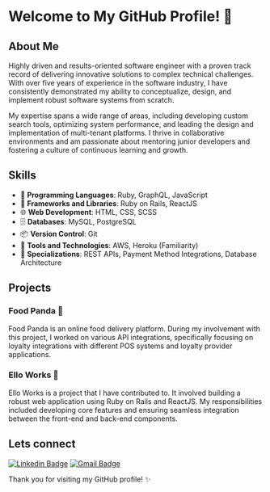 # Welcome to My GitHub Profile! 👋

## About Me

Highly driven and results-oriented software engineer with a proven track record of delivering innovative solutions to complex technical challenges. With over five years of experience in the software industry, I have consistently demonstrated my ability to conceptualize, design, and implement robust software systems from scratch.

My expertise spans a wide range of areas, including developing custom search tools, optimizing system performance, and leading the design and implementation of multi-tenant platforms. I thrive in collaborative environments and am passionate about mentoring junior developers and fostering a culture of continuous learning and growth.

## Skills

- 💎 **Programming Languages**: Ruby, GraphQL, JavaScript
- 🚀 **Frameworks and Libraries**: Ruby on Rails, ReactJS
- 🌐 **Web Development**: HTML, CSS, SCSS
- 🗄️ **Databases**: MySQL, PostgreSQL
- 📦 **Version Control**: Git
- 🔧 **Tools and Technologies**: AWS, Heroku (Familiarity)
- 🎯 **Specializations**: REST APIs, Payment Method Integrations, Database Architecture

## Projects

### Food Panda 🍔

Food Panda is an online food delivery platform. During my involvement with this project, I worked on various API integrations, specifically focusing on loyalty integrations with different POS systems and loyalty provider applications.

### Ello Works 💼

Ello Works is a project that I have contributed to. It involved building a robust web application using Ruby on Rails and ReactJS. My responsibilities included developing core features and ensuring seamless integration between the front-end and back-end components.

## Lets connect

[![Linkedin Badge](https://img.shields.io/badge/-bilalraza-blue?style=flat-square&logo=Linkedin&logoColor=white&link=https://www.linkedin.com/in/)](https://www.linkedin.com/in/bilal-raza-863650253/?lipi=urn%3Ali%3Apage%3Ad_flagship3_feed%3BTcAKsHlrQMK%2FXfZ48MFv%2Bg%3D%3D)
[![Gmail Badge](https://img.shields.io/badge/-bilalraza-c14438?style=flat-square&logo=Gmail&logoColor=white&link=mailto:bilal.raza.eng@gmail.com)](mailto:bilal.raza.eng@gmail.com)


Thank you for visiting my GitHub profile! ✨

